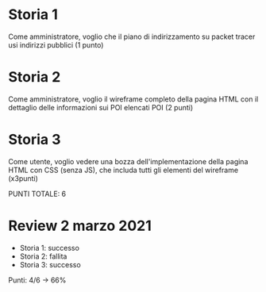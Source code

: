 # Storia 1
Come amministratore, voglio che il piano di indirizzamento su packet tracer usi indirizzi pubblici  (1 punto)

# Storia 2
Come amministratore, voglio il wireframe completo della pagina HTML con il dettaglio delle informazioni sui POI elencati POI (2 punti)

# Storia 3
Come utente, voglio vedere una bozza dell'implementazione della pagina HTML con CSS (senza JS), che includa tutti gli elementi del wireframe (x3punti)

PUNTI TOTALE: 6

# Review 2 marzo 2021
- Storia 1: successo
- Storia 2: fallita
- Storia 3: successo

Punti: 4/6 -> 66%
